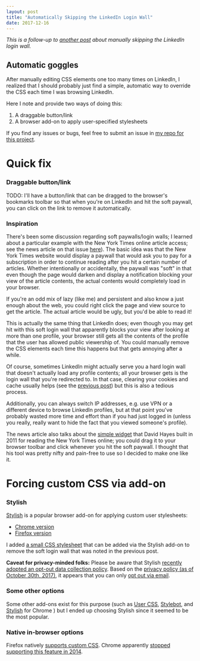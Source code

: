 ```yaml
---
layout: post
title: "Automatically Skipping the LinkedIn Login Wall"
date: 2017-12-16
---
```


*This is a follow-up to
[another post](https://geordgez.github.io/jots/2017/11/20/linkedin-login-wall)
about manually skipping the LinkedIn login wall.*

## Automatic goggles
After manually editing CSS elements one too many times on LinkedIn, I realized
that I should probably just find a simple, automatic way to override the CSS
each time I was browsing LinkedIn.

Here I note and provide two ways of doing this:
1. A draggable button/link
2. A browser add-on to apply user-specified stylesheets

If you find any issues or bugs, feel free to submit an issue in
[my repo for this project](https://github.com/geordgez/linkedin-login-wall-css).

# Quick fix

### Draggable button/link
TODO: I'll have a button/link that can be dragged to the browser's bookmarks
toolbar so that when you're on LinkedIn and hit the soft paywall, you can
click on the link to remove it automatically.

### Inspiration
There's been some discussion regarding soft paywalls/login walls; I learned
about a particular example with the New York Times online article access;
see the news article on that issue
[here](http://www.niemanlab.org/2011/03/that-was-quick-four-lines-of-code-is-all-it-takes-for-the-new-york-times-paywall-to-come-tumbling-down-2/)). The basic idea was that the
New York Times website would display a paywall that would ask you to
pay for a subscription in order to continue reading after you hit a certain
number of articles. Whether intentionally or accidentally, the paywall was
"soft" in that even though the page would darken and display a notification
blocking your view of the article contents, the actual contents would
completely load in your browser.

If you're an odd mix of lazy (like me) and
persistent and also know a just enough about the web, you could right click
the page and view source to get the article. The actual article would be ugly,
but you'd be able to read it!

This is actually the same thing that LinkedIn does; even though you may get
hit with this soft login wall that apparently blocks your view after looking
at more than one profile, your browser still gets all the contents of the
profile that the user has allowed public viewership of. You could manually
remove the CSS elements each time this happens but that gets annoying after a
while.

Of course, sometimes LinkedIn might actually serve you a hard login wall
that doesn't actually load any profile contents; all your browser gets is the
login wall that you're redirected to. In that case, clearing your cookies and
cache usually helps (see the
[previous post](https://geordgez.github.io/jots/2017/11/20/linkedin-login-wall))
but this is also a tedious process.

Additionally, you can always switch IP addresses, e.g. use VPN or a different
device to browse LinkedIn profiles, but at that point you've probably wasted
more time and effort than if you had just logged in (unless you really, really
want to hide the fact that you viewed someone's profile).

The news article also talks about the
[simple widget](http://euri.ca/2011/get-around-new-york-times-20-article-limit/)
that David Hayes built in 2011 for reading the New York Times online; you could
drag it to your browser toolbar and click whenever you hit the soft paywall.
I thought that his tool was pretty nifty and pain-free to use so I decided to
make one like it.


# Forcing custom CSS via add-on

### Stylish
[Stylish](https://userstyles.org/) is a popular browser add-on
for applying custom user stylesheets:
- [Chrome version](https://chrome.google.com/webstore/detail/stylish-custom-themes-for/fjnbnpbmkenffdnngjfgmeleoegfcffe?hl=en)
- [Firefox version](https://addons.mozilla.org/en-US/firefox/addon/stylish/)

I added
[a small CSS stylesheet](https://userstyles.org/styles/153015/remove-linkedin-login-wall)
that can be added via the Stylish add-on to remove the soft login wall that
was noted in the previous post.

**Caveat for privacy-minded folks:** Please be aware that Stylish
[recently adopted an opt-out data collection policy](https://forum.userstyles.org/discussion/53233/announcement-to-the-community).
Based on the
[privacy policy (as of October 30th, 2017)](https://userstyles.org/login/policy),
it appears that you can only [opt out via email](mailto:contact@userstyles.org).


### Some other options
Some other add-ons exist for this purpose (such as
[User CSS](https://chrome.google.com/webstore/detail/user-css/okpjlejfhacmgjkmknjhadmkdbcldfcb?hl=en),
[Stylebot](https://chrome.google.com/webstore/detail/stylebot/oiaejidbmkiecgbjeifoejpgmdaleoha?hl=en), and
[Stylish](https://chrome.google.com/webstore/detail/stylish-custom-themes-for/fjnbnpbmkenffdnngjfgmeleoegfcffe?hl=en)
for Chrome
)
but I ended up choosing Stylish since it seemed to be the most popular.

### Native in-browser options
Firefox natively [supports custom CSS](https://superuser.com/questions/318912/how-to-override-the-css-of-a-site-in-firefox-with-usercontent-css).
Chrome apparently
[stopped supporting this feature in 2014](https://www.itsupportguides.com/knowledge-base/computer-accessibility/how-to-use-a-custom-style-sheet-css-with-google-chrome/).
